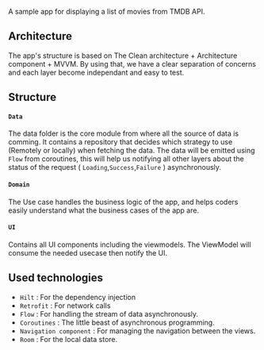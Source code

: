 A sample app for displaying a list of movies from TMDB API.

## Architecture

The app's structure is based on The Clean architecture + Architecture component + MVVM. By using that, we have a clear separation of concerns and each layer become independant and easy to test.

## Structure

#### `Data`
The data folder is the core module from where all the source of data is comming. It contains a repository that decides which strategy to use (Remotely or locally) when fetching the data.
The data will be emitted using `Flow` from coroutines, this will help us notifying all other layers about the status of the request ( `Loading`,`Success`,`Failure` ) asynchronously.

#### `Domain`
The Use case handles the business logic of the app, and helps coders easily understand what the business cases of the app are.


#### `UI`
Contains all UI components including the viewmodels. The ViewModel will consume the needed usecase then notify the UI.



## Used technologies
* `Hilt` : For the dependency injection
* `Retrofit` : For network calls
* `Flow` : For handling the stream of data asynchronously.
* `Coroutines` : The little beast of asynchronous programming.
* `Navigation component` : For managing the navigation between the views.
* `Room` : For the local data store.
